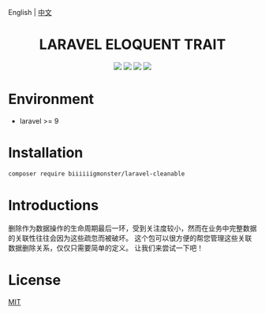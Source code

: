 English | [中文](./README-CN.md)

<div align="center">

# LARAVEL ELOQUENT TRAIT

<p>
    <a href="https://github.com/biiiiiigmonster/laravel-cleanable/blob/master/LICENSE"><img src="https://img.shields.io/badge/license-MIT-7389D8.svg?style=flat" ></a>
    <a href="https://github.com/biiiiiigmonster/laravel-cleanable/releases" ><img src="https://img.shields.io/github/release/biiiiiigmonster/laravel-cleanable.svg?color=4099DE" /></a> 
    <a href="https://packagist.org/packages/biiiiiigmonster/laravel-cleanable"><img src="https://img.shields.io/packagist/dt/biiiiiigmonster/laravel-cleanable.svg?color=" /></a> 
    <a><img src="https://img.shields.io/badge/php-8.0.2+-59a9f8.svg?style=flat" /></a> 
</p>

</div>



# Environment

- laravel >= 9


# Installation

```bash
composer require biiiiiigmonster/laravel-cleanable
```

# Introductions
删除作为数据操作的生命周期最后一环，受到关注度较小，然而在业务中完整数据的关联性往往会因为这些疏忽而被破坏。
这个包可以很方便的帮您管理这些关联数据删除关系，仅仅只需要简单的定义。
让我们来尝试一下吧！

# License
[MIT](./LICENSE)
